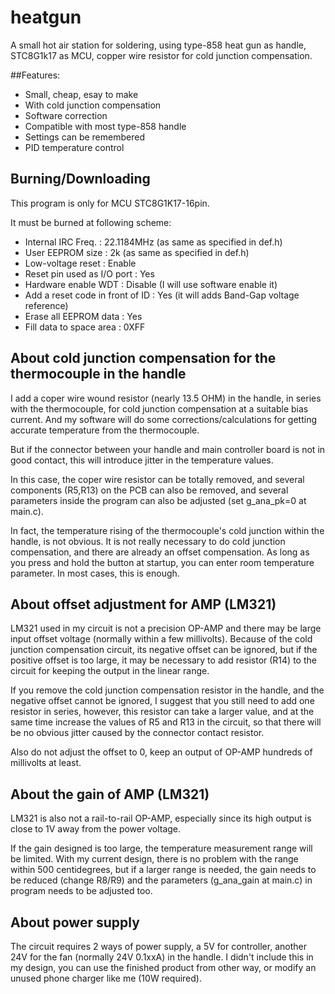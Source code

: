 # heatgun
A small hot air station for soldering, using type-858 heat gun as handle, STC8G1k17 as MCU, copper wire resistor for cold junction compensation.

##Features:

* Small, cheap, esay to make
* With cold junction compensation
* Software correction 
* Compatible with most type-858 handle
* Settings can be remembered
* PID temperature control

## Burning/Downloading

This program is only for MCU STC8G1K17-16pin.

It must be burned at following scheme:

* Internal IRC Freq. : 22.1184MHz (as same as specified in def.h)
* User EEPROM size : 2k (as same as specified in def.h)
* Low-voltage reset : Enable
* Reset pin used as I/O port : Yes
* Hardware enable WDT : Disable (I will use software enable it)
* Add a reset code in front of ID : Yes (it will adds Band-Gap voltage reference)
* Erase all EEPROM data : Yes
* Fill data to space area : 0XFF

## About cold junction compensation for the thermocouple in the handle

I add a coper wire wound resistor (nearly 13.5 OHM) in the handle, in series with the thermocouple, for cold junction compensation at a suitable bias current.
And my software will do some corrections/calculations for getting accurate temperature from the thermocouple.

But if the connector between your handle and main controller board is not in good contact, this will introduce jitter in the temperature values.

In this case, the coper wire resistor can be totally removed, and several components (R5,R13) on the PCB can also be removed,
and several parameters inside the program can also be adjusted (set g_ana_pk=0 at main.c). 

In fact, the temperature rising of the thermocouple's cold junction within the handle, is not obvious. 
It is not really necessary to do cold junction compensation, and there are already an offset compensation. 
As long as you press and hold the button at startup, you can enter room temperature parameter.
In most cases, this is enough.

## About offset adjustment for AMP (LM321)

LM321 used in my circuit is not a precision OP-AMP and there may be large input offset voltage (normally within a few millivolts).
Because of the cold junction compensation circuit, its negative offset can be ignored, 
but if the positive offset is too large, it may be necessary to add resistor (R14) to the circuit for keeping the output in the linear range.

If you remove the cold junction compensation resistor in the handle, and the negative offset cannot be ignored, 
I suggest that you still need to add one resistor in series, however, this resistor can take a larger value, 
and at the same time increase the values of R5 and R13 in the circuit, 
so that there will be no obvious jitter caused by the connector contact resistor.

Also do not adjust the offset to 0, keep an output of OP-AMP hundreds of millivolts at least.

## About the gain of AMP (LM321)

LM321 is also not a rail-to-rail OP-AMP, especially since its high output is close to 1V away from the power voltage.

If the gain designed is too large, the temperature measurement range will be limited. 
With my current design, there is no problem with the range within 500 centidegrees, 
but if a larger range is needed, the gain needs to be reduced (change R8/R9) and the parameters (g_ana_gain at main.c) in program needs to be adjusted too.

## About power supply

The circuit requires 2 ways of power supply, a 5V for controller, another 24V for the fan (normally 24V 0.1xxA) in the handle.
I didn't include this in my design, you can use the finished product from other way, or modify an unused phone charger like me (10W required).



